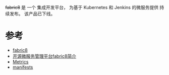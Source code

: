 
~~fabric8~~ 是 一个 集成开发平台， 为基于 Kubernetes 和 Jenkins 的微服务提供 持续发布。
该产品已下线。

# 参考
- [fabric8](https://fabric8.io/)
- [开源微服务管理平台fabric8简介](https://blog.csdn.net/hxpjava1/article/details/79737127)
- [Metrics](http://fabric8.io/guide/metrics.html)
- [manifests](http://fabric8.io/manifests/kubernetes.html)
